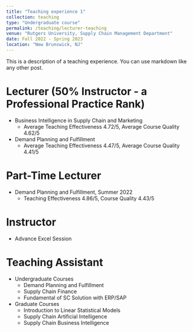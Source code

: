 ```yaml
---
title: "Teaching experience 1"
collection: teaching
type: "Undergraduate course"
permalink: /teaching/lecturer-teaching
venue: "Rutgers University, Supply Chain Management Department"
date: Fall 2022 - Spring 2023
location: "New Brunswick, NJ"
---
```


This is a description of a teaching experience. You can use markdown like any other post.

Lecturer (50% Instructor - a Professional Practice Rank)
======
* Business Intelligence in Supply Chain and Marketing
  * Average Teaching Effectiveness 4.72/5, Average Course Quality 4.62/5
* Demand Planning and Fulfillment
  * Average Teaching Effectiveness 4.47/5, Average Course Quality 4.41/5

Part-Time Lecturer
======
* Demand Planning and Fulfillment, Summer 2022
  * Teaching Effectiveness 4.86/5, Course Quality 4.43/5

Instructor
======
* Advance Excel Session

Teaching Assistant
======
* Undergraduate Courses
  * Demand Planning and Fulfillment
  * Supply Chain Finance
  * Fundamental of SC Solution with ERP/SAP
* Graduate Courses
  * Introduction to Linear Statistical Models
  * Supply Chain Artificial Intelligence
  * Supply Chain Business Intelligence
